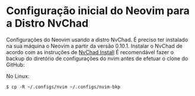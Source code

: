 
# Configuração inicial do Neovim para a Distro NvChad
Configurações do Neovim usando a distro NvChad.
É preciso ter instalado na sua máquina o Neovim a partir da versão 0.10.1.
Instalar o NvChad de acordo com as instruções de [NvChad Install](https://nvchad.com/docs/quickstart/install/)
É recomendável fazer o backup do diretório de configurações do nvim antes de efetuar o clone do GitHub:

No Linux:
```shell
$ cp -R ~/.configs/nvim ~/.configs/nvim-bkp
```


